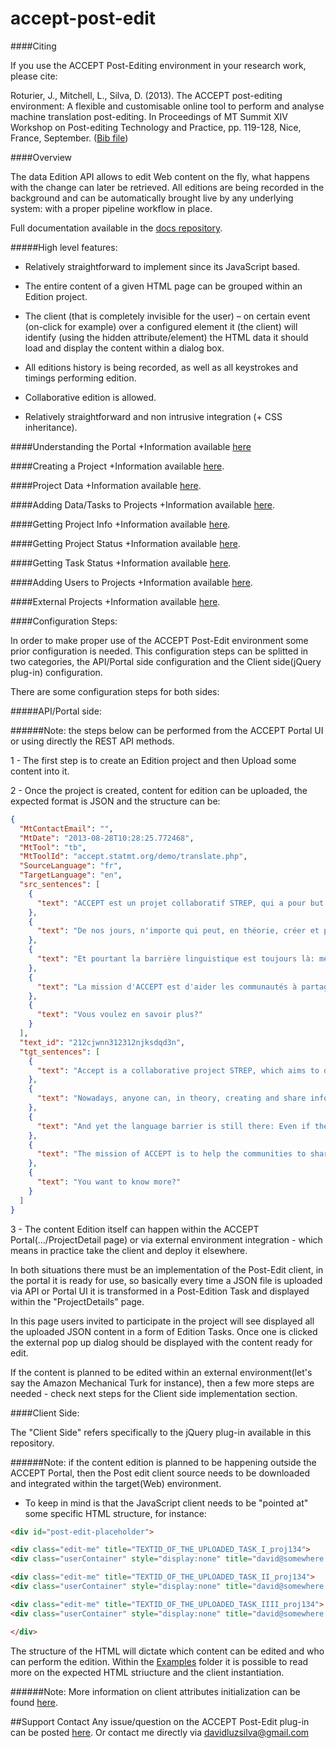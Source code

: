 accept-post-edit
================

####Citing

If you use the ACCEPT Post-Editing environment in your research work, please cite:

Roturier, J., Mitchell, L., Silva, D. (2013). The ACCEPT post-editing environment: A flexible and customisable online tool to perform and analyse machine translation post-editing. In Proceedings of MT Summit XIV Workshop on Post-editing Technology and Practice, pp. 119-128, Nice, France, September. ([Bib file](https://raw.githubusercontent.com/accept-project/accept-post-edit/master/cite.bib))

####Overview

The data Edition API allows to edit Web content on the fly, what happens with the change can later be retrieved.
All editions are being recorded in the background and can be automatically brought live by any underlying system: with a proper pipeline workflow in place.

Full documentation available in the [docs repository](https://github.com/accept-project/accept-docs/tree/master/post-edit).

#####High level features:

- Relatively straightforward to implement since its JavaScript based.

- The entire content of a given HTML page can be grouped within an Edition project.

- The client (that is completely invisible for the user) – on certain event (on-click for example) over a configured element it (the client) will identify (using the hidden attribute/element)  the HTML data it should load and display the content within a dialog box.

- All editions history is being recorded, as well as all keystrokes and timings performing edition.

- Collaborative edition is allowed.

- Relatively straightforward and non intrusive integration (+ CSS inheritance).  

####Understanding the Portal
+Information available [here](https://github.com/accept-project/accept-docs/blob/master/post-edit/portal.rst)

####Creating a Project
+Information available [here](https://github.com/accept-project/accept-docs/blob/master/post-edit/portal/project_creation.rst).

####Project Data
+Information available [here](https://github.com/accept-project/accept-docs/blob/master/post-edit/portal/project_data.rst).

####Adding Data/Tasks to Projects
+Information available [here](https://github.com/accept-project/accept-docs/blob/master/post-edit/portal/project_task.rst).

####Getting Project Info
+Information available [here](https://github.com/accept-project/accept-docs/blob/master/post-edit/api/project_info.rst).

####Getting Project Status
+Information available [here](https://github.com/accept-project/accept-docs/blob/master/post-edit/api/project_status.rst).

####Getting Task Status
+Information available [here](https://github.com/accept-project/accept-docs/blob/master/post-edit/api/project_task.rst).

####Adding Users to Projects
+Information available [here](https://github.com/accept-project/accept-docs/blob/master/post-edit/api/project_users.rst).

####External Projects
+Information available [here](https://github.com/accept-project/accept-docs/blob/master/post-edit/external_project.rst).

####Configuration Steps:

In order to make proper use of the ACCEPT Post-Edit environment some prior configuration is needed. 
This configuration steps can be splitted in two categories, the API/Portal side configuration and the Client side(jQuery plug-in) configuration. 

There are some configuration steps for both sides:

#####API/Portal side:

######Note: the steps below can be performed from the ACCEPT Portal UI or using directly the REST API methods. 

1 - The first step is to create an Edition project and then Upload some content into it. 

2 - Once the project is created, content for edition can be uploaded, the expected format is JSON and the structure can be:

```json
{
  "MtContactEmail": "", 
  "MtDate": "2013-08-28T10:28:25.772468", 
  "MtTool": "tb", 
  "MtToolId": "accept.statmt.org/demo/translate.php", 
  "SourceLanguage": "fr", 
  "TargetLanguage": "en", 
  "src_sentences": [
    {
      "text": "ACCEPT est un projet collaboratif STREP, qui a pour but de développer de nouvelles méthodes et techniques visant à améliorer la traduction automatique (TA) dans le cadre des communautés Internet partageant des informations spécialisées."
    }, 
    {
      "text": "De nos jours, n'importe qui peut, en théorie, créer et partager des informations avec le reste du monde grâce à Internet."
    }, 
    {
      "text": "Et pourtant la barrière linguistique est toujours là: même si l'information est disponible, elle n'est disponible que pour ceux qui parlent la langue dans laquelle elle a été écrite."
    }, 
    {
      "text": "La mission d'ACCEPT est d'aider les communautés à partager leurs informations de manière plus efficace malgré la barrière linguistique, en améliorant la qualité du contenu communautaire traduit par un outil automatique."
    }, 
    {
      "text": "Vous voulez en savoir plus?"
    }
  ], 
  "text_id": "212cjwnn312312njksdqd3n", 
  "tgt_sentences": [
    {
      "text": "Accept is a collaborative project STREP, which aims to develop new methods and techniques aimed to improve the translation automatic (ITA) in the framework of the communities specialised Internet sharing information."
    }, 
    {
      "text": "Nowadays, anyone can, in theory, creating and share information with the rest of the world through the Internet."
    }, 
    {
      "text": "And yet the language barrier is still there: Even if the information is available, it is only available for those who speak the language in which it has been written."
    }, 
    {
      "text": "The mission of ACCEPT is to help the communities to share their information more effectively despite the language barrier, by improving the quality of the content of Community translated by an automatic tool."
    }, 
    {
      "text": "You want to know more?"
    }
  ]
}
```

3 - The content Edition itself can happen within the ACCEPT Portal(.../ProjectDetail page) or via external environment integration - which means in practice take the client and deploy it elsewhere. 

In both situations there must be an implementation of the Post-Edit client, in the portal it is ready for use, so basically every time a JSON file is uploaded via API or Portal UI it is transformed in a Post-Edition Task and displayed within the "ProjectDetails" page. 

In this page users invited to participate in the project will see displayed all the uploaded JSON content in a form of Edition Tasks. Once one is clicked the external pop up dialog should be displayed with the content ready for edit.

If the content is planned to be edited within an external environment(let's say the Amazon Mechanical Turk for instance), then a few more steps are needed - check next steps for the Client side implementation section.


####Client Side:

The "Client Side" refers specifically to the jQuery plug-in available in this repository.

######Note: if the content edition is planned to be happening outside the ACCEPT Portal, then the Post edit client source needs to be downloaded and integrated within the target(Web) environment.

- To keep in mind is that the JavaScript client needs to be "pointed at" some specific HTML structure, for instance:

```html
<div id="post-edit-placeholder">

<div class="edit-me" title="TEXTID_OF_THE_UPLOADED_TASK_I_proj134">
<div class="userContainer" style="display:none" title="david@somewhere.com"></div>Content to edit.</div>

<div class="edit-me" title="TEXTID_OF_THE_UPLOADED_TASK_II_proj134">
<div class="userContainer" style="display:none" title="david@somewhere.com"></div>More content to edit.</div>

<div class="edit-me" title="TEXTID_OF_THE_UPLOADED_TASK_IIII_proj134">
<div class="userContainer" style="display:none" title="david@somewhere.com"></div>Even more content to edit</div>

</div>
```
The structure of the HTML will dictate which content can be edited and who can perform the edition. Within the  [Examples](https://github.com/accept-project/accept-post-edit/tree/master/examples "Examples") folder it is possible to read more on the expected HTML striucture and the client instantiation.

######Note: More information on client attributes initialization can be found [here](https://github.com/accept-project/accept-docs/blob/master/post-edit/plugin/configuration.rst).

##Support Contact
Any issue/question on the ACCEPT Post-Edit plug-in can be posted [here](https://github.com/accept-project/accept-post-edit/issues).
Or contact me directly via davidluzsilva@gmail.com
